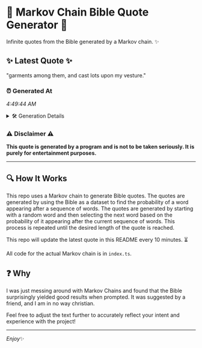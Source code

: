 # 📖 Markov Chain Bible Quote Generator 📖

Infinite quotes from the Bible generated by a Markov chain. ✨

## ✨ Latest Quote ✨
"garments among them, and cast lots upon my vesture."

### ⏰ Generated At
*4:49:44 AM*

<details>
    <summary>🛠️ Generation Details</summary>
    <p>
        <strong>🌱 Seed:</strong> garments<br>
        <strong>🔄 Iterations:</strong> 8<br>
        <strong>📜 Context History:</strong><br>[ garments ]: among<br>[ garments, among ]: them,<br>[ garments, among, them, ]: and<br>[ garments, among, them,, and ]: cast<br>[ garments, among, them,, and, cast ]: lots<br>[ garments, among, them,, and, cast, lots ]: upon<br>[ among, them,, and, cast, lots, upon ]: my<br>[ them,, and, cast, lots, upon, my ]: vesture.<br>
    </p>
</details>

### ⚠️ Disclaimer ⚠️
**This quote is generated by a program and is not to be taken seriously. It is purely for entertainment purposes.**

---

## 🔍 How It Works

This repo uses a Markov chain to generate Bible quotes. The quotes are generated by using the Bible as a dataset to find the probability of a word appearing after a sequence of words. The quotes are generated by starting with a random word and then selecting the next word based on the probability of it appearing after the current sequence of words. This process is repeated until the desired length of the quote is reached.

This repo will update the latest quote in this README every 10 minutes. ⏳

All code for the actual Markov chain is in `index.ts`.

## ❓ Why

I was just messing around with Markov Chains and found that the Bible surprisingly yielded good results when prompted. 
It was suggested by a friend, and I am in no way christian.

Feel free to adjust the text further to accurately reflect your intent and experience with the project!

---

*Enjoy*✨
